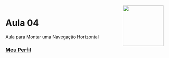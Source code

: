 <img align="right" src="../../img/css.png" width="130"/>

# Aula 04 

Aula para Montar uma Navegação Horizontal


### [Meu Perfil](http://phstefen.github.io/)